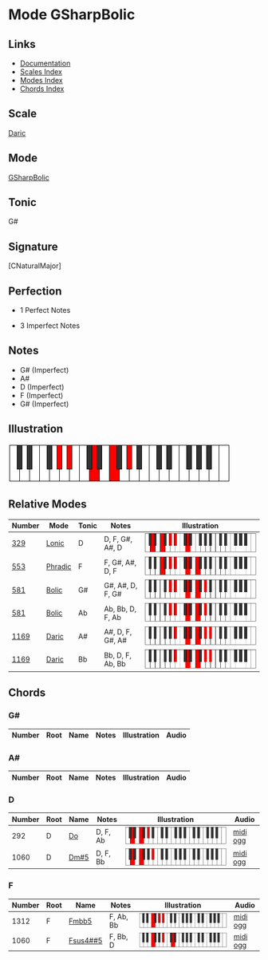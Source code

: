 # Mode GSharpBolic

## Links

- [Documentation](index.md)
- [Scales Index](Scales.md)
- [Modes Index](Modes.md)
- [Chords Index](Chords.md)

## Scale

[Daric](ScaleDaric.md)

## Mode

[GSharpBolic](ModeGSharpBolic.md)

## Tonic

G#

## Signature

[CNaturalMajor]

## Perfection

 - 1 Perfect Notes

 - 3 Imperfect Notes

## Notes

- G# (Imperfect)
- A#
- D (Imperfect)
- F (Imperfect)
- G# (Imperfect)

## Illustration

![GSharpBolic](ModeGSharpBolic.png)

## Relative Modes

| Number | Mode | Tonic | Notes | Illustration |
|--------|------|-------|-------|--------------|
| [329](https://ianring.com/musictheory/scales/329) | [Lonic](ModeLonic.md) | D | D, F, G#, A#, D | ![DNaturalLonic](ModeDNaturalLonic.png) |
| [553](https://ianring.com/musictheory/scales/553) | [Phradic](ModePhradic.md) | F | F, G#, A#, D, F | ![FNaturalPhradic](ModeFNaturalPhradic.png) |
| [581](https://ianring.com/musictheory/scales/581) | [Bolic](ModeBolic.md) | G# | G#, A#, D, F, G# | ![GSharpBolic](ModeGSharpBolic.png) |
| [581](https://ianring.com/musictheory/scales/581) | [Bolic](ModeBolic.md) | Ab | Ab, Bb, D, F, Ab | ![AFlatBolic](ModeAFlatBolic.png) |
| [1169](https://ianring.com/musictheory/scales/1169) | [Daric](ModeDaric.md) | A# | A#, D, F, G#, A# | ![ASharpDaric](ModeASharpDaric.png) |
| [1169](https://ianring.com/musictheory/scales/1169) | [Daric](ModeDaric.md) | Bb | Bb, D, F, Ab, Bb | ![BFlatDaric](ModeBFlatDaric.png) |

## Chords

### G#

| Number | Root | Name | Notes | Illustration | Audio |
|--------|------|------|-------|--------------|-------|

### A#

| Number | Root | Name | Notes | Illustration | Audio |
|--------|------|------|-------|--------------|-------|

### D

| Number | Root | Name | Notes | Illustration | Audio |
|--------|------|------|-------|--------------|-------|
| 292 | D | [Do](ChordDNaturalDiminished.md) | D, F, Ab | ![Do](ChordDNaturalDiminishedRootPosition.png) | [midi](ChordDNaturalDiminishedRootPosition.mid) [ogg](ChordDNaturalDiminishedRootPosition.ogg) |
| 1060 | D | [Dm#5](ChordDNaturalMinorSharpFifth.md) | D, F, Bb | ![Dm#5](ChordDNaturalMinorSharpFifthRootPosition.png) | [midi](ChordDNaturalMinorSharpFifthRootPosition.mid) [ogg](ChordDNaturalMinorSharpFifthRootPosition.ogg) |

### F

| Number | Root | Name | Notes | Illustration | Audio |
|--------|------|------|-------|--------------|-------|
| 1312 | F | [Fmbb5](ChordFNaturalMinorDoubleFlatFifth.md) | F, Ab, Bb | ![Fmbb5](ChordFNaturalMinorDoubleFlatFifthRootPosition.png) | [midi](ChordFNaturalMinorDoubleFlatFifthRootPosition.mid) [ogg](ChordFNaturalMinorDoubleFlatFifthRootPosition.ogg) |
| 1060 | F | [Fsus4##5](ChordFNaturalSuspendedFourthDoubleSharpFifth.md) | F, Bb, D | ![Fsus4##5](ChordFNaturalSuspendedFourthDoubleSharpFifthRootPosition.png) | [midi](ChordFNaturalSuspendedFourthDoubleSharpFifthRootPosition.mid) [ogg](ChordFNaturalSuspendedFourthDoubleSharpFifthRootPosition.ogg) |

